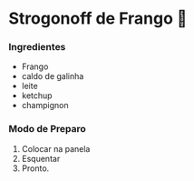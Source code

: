 # Strogonoff de Frango :chicken:

 ### Ingredientes

- Frango
- caldo de galinha
- leite
- ketchup
- champignon

### Modo de Preparo

1. Colocar na panela
2. Esquentar
3. Pronto.
